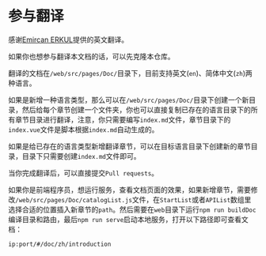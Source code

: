 # 参与翻译

感谢[Emircan ERKUL](https://github.com/emircanerkul)提供的英文翻译。

如果你也想参与翻译本文档的话，可以先克隆本仓库。

翻译的文档在`/web/src/pages/Doc/`目录下，目前支持英文(`en`)、简体中文(`zh`)两种语言。

如果是新增一种语言类型，那么可以在`/web/src/pages/Doc/`目录下创建一个新目录，然后给每个章节创建一个文件夹，你也可以直接复制已存在的语言目录下的所有章节目录进行翻译，注意，你只需要编写`index.md`文件，章节目录下的`index.vue`文件是脚本根据`index.md`自动生成的。

如果是给已存在的语言类型新增翻译章节，可以在目标语言目录下创建新的章节目录，目录下只需要创建`index.md`文件即可。

当你完成翻译后，可以直接提交`Pull requests`。

如果你是前端程序员，想运行服务，查看文档页面的效果，如果新增章节，需要修改`/web/src/pages/Doc/catalogList.js`文件，在`StartList`或者`APIList`数组里选择合适的位置插入新章节的`path`。然后需要在`web`目录下运行`npm run buildDoc`编译目录和路由，最后`npm run serve`启动本地服务，打开以下路径即可查看文档：

`ip:port/#/doc/zh/introduction`


